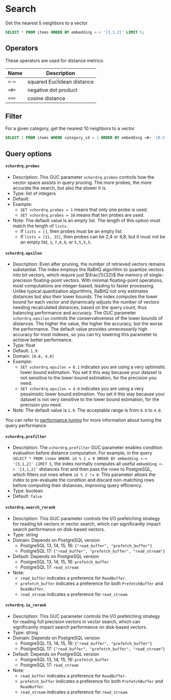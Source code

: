 # Search

Get the nearest 5 neighbors to a vector

```sql
SELECT * FROM items ORDER BY embedding <-> '[3,1,2]' LIMIT 5;
```

## Operators

These operators are used for distance metrics:

| Name  | Description                |
| ----- | -------------------------- |
| `<->` | squared Euclidean distance |
| `<#>` | negative dot product       |
| `<=>` | cosine distance            |

## Filter

For a given category, get the nearest 10 neighbors to a vector
```sql
SELECT 1 FROM items WHERE category_id = 1 ORDER BY embedding <#> '[0.5,0.5,0.5]' limit 10
```

## Query options

#### `vchordrq.probes`
    
- Description: This GUC parameter `vchordrq.probes` controls how the vector space assists in query pruning. The more probes, the more accurate the search, but also the slower it is.
- Type: list of integers
- Default: ` `
- Example:
    - `SET vchordrq.probes = 1` means that only one probe is used.
    - `SET vchordrq.probes = 10` means that ten probes are used.
- Note: The default value is an empty list. The length of this option must match the length of `lists`. 
    - If `lists = []`, then probes must be an empty list.
    - If `lists = [11, 22]`, then probes can be 2,4 or 4,8, but it must not be an empty list, `3`, `7,8,9`, or `5,5,5,5`.

#### `vchordrq.epsilon`
    
- Description: Even after pruning, the number of retrieved vectors remains substantial. The index employs the RaBitQ algorithm to quantize vectors into bit vectors, which require just $\frac{1}{32}$ the memory of single-precision floating-point vectors. With minimal floating-point operations, most computations are integer-based, leading to faster processing. Unlike typical quantization algorithms, RaBitQ not only estimates distances but also their lower bounds. The index computes the lower bound for each vector and dynamically adjusts the number of vectors needing recalculated distances, based on the query count, thus balancing performance and accuracy. The GUC parameter `vchordrq.epsilon` controls the conservativeness of the lower bounds of distances. The higher the value, the higher the accuracy, but the worse the performance. The default value provides unnecessarily high accuracy for most indexes, so you can try lowering this parameter to achieve better performance.
- Type: float
- Default: `1.9`
- Domain: `[0.0, 4.0]`
- Example:
    - `SET vchordrq.epsilon = 0.1` indicates you are using a very optimistic lower bound estimation. You set it this way because your dataset is not sensitive to the lower bound estimation, for the precision you need.
    - `SET vchordrq.epsilon = 4.0` indicates you are using a very pessimistic lower bound estimation. You set it this way because your dataset is not very sensitive to the lower bound estimation, for the precision you need.
- Note: The default value is `1.9`. The acceptable range is from `0.0` to `4.0`.

You can refer to [performance tuning](../usage/performance-tuning#query-performance) for more information about tuning the query performance.

#### `vchordrq.prefilter`

- Description: The `vchordrq.prefilter` GUC parameter enables condition evaluation before distance computation. For example, in the query `SELECT * FROM items WHERE id % 2 = 0 ORDER BY embedding <-> '[3,1,2]' LIMIT 5`, the index normally computes all useful `embedding <-> '[3,1,2]'` distances first and then pass the rows to PostgreSQL, which filters out rows where `id % 2 != 0`. This parameter allows the index to pre-evaluate the condition and discard non-matching rows before computing their distances, improving query efficiency.
- Type: boolean
- Default: `false`

#### `vchordrq.search_rerank`

- Description: This GUC parameter controls the I/O prefetching strategy for reading bit vectors in vector search, which can significantly impact search performance on disk-based vectors.
- Type: string
- Domain: Depends on PostgreSQL version
    - PostgreSQL 13, 14, 15, 16: `{"read_buffer", "prefetch_buffer"}`
    - PostgreSQL 17: `{"read_buffer", "prefetch_buffer", "read_stream"}`
- Default: Depends on PostgreSQL version
    - PostgreSQL 13, 14, 15, 16: `prefetch_buffer`
    - PostgreSQL 17: `read_stream`
- Note:
    - `read_buffer` indicates a preference for `ReadBuffer`.
    - `prefetch_buffer` indicates a preference for both `PrefetchBuffer` and `ReadBuffer`.
    - `read_stream` indicates a preference for `read_stream`.

#### `vchordrq.io_rerank`

- Description: This GUC parameter controls the I/O prefetching strategy for reading full precision vectors in vector search, which can significantly impact search performance on disk-based vectors.
- Type: string
- Domain: Depends on PostgreSQL version
    - PostgreSQL 13, 14, 15, 16: `{"read_buffer", "prefetch_buffer"}`
    - PostgreSQL 17: `{"read_buffer", "prefetch_buffer", "read_stream"}`
- Default: Depends on PostgreSQL version
    - PostgreSQL 13, 14, 15, 16: `prefetch_buffer`
    - PostgreSQL 17: `read_stream`
- Note:
    - `read_buffer` indicates a preference for `ReadBuffer`.
    - `prefetch_buffer` indicates a preference for both `PrefetchBuffer` and `ReadBuffer`.
    - `read_stream` indicates a preference for `read_stream`.
